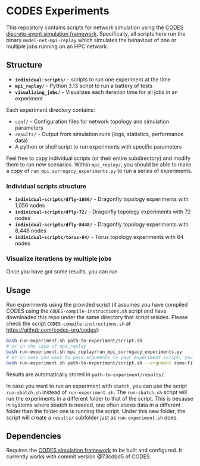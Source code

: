 # CODES Experiments

This repository contains scripts for network simulation using the [CODES discrete-event simulation framework](https://github.com/codes-org/codes). Specifically, all scripts here run the binary `model-net-mpi-replay` which simulates the behaviour of one or multiple jobs running on an HPC network.

## Structure

- **`individual-scripts/`** - scripts to run one experiment at the time
- **`mpi_replay/`** - Python 3.13 script to run a battery of tests
- **`visualizing_jobs/`** - Visualizes each iteration time for all jobs in an experiment

Each experiment directory contains:

- `conf/` - Configuration files for network topology and simulation parameters
- `results/` - Output from simulation runs (logs, statistics, performance data)
- A python or shell script to run experiments with specific parameters

Feel free to copy individual scripts (or their entire subdirectory) and modify them to run new scenarios. Within `mpi_replay/`, you should be able to make a copy of `run_mpi_surrogacy_experiments.py` to run a series of experiments.

### Individual scripts structure

- **`individual-scripts/dfly-1056/`** - Dragonfly topology experiments with 1,056 nodes
- **`individual-scripts/dfly-72/`** - Dragonfly topology experiments with 72 nodes  
- **`individual-scripts/dfly-8448/`** - Dragonfly topology experiments with 8,448 nodes
- **`individual-scripts/torus-64/`** - Torus topology experiments with 64 nodes

### Visualize iterations by multiple jobs

Once you have got some results, you can run

## Usage

Run experiments using the provided script (it assumes you have compiled CODES using the `CODES-compile-instructions.sh` script and have downloaded this repo under the same directory that script resides. Please check the script `CODES-compile-instructions.sh` at <https://github.com/codes-org/codes>):

```bash
bash run-experiment.sh path-to-experiment/script.sh
# or in the case of mpi_replay
bash run-experiment.sh mpi_replay/run_mpi_surrogacy_experiments.py
# or in case you want to pass arguments to your experiment script, you can simply
bash run-experiment.sh path-to-experiment/script.sh --argument some-file.txt --other-arg
```

Results are automatically stored in `path-to-experiment/results/`.

In case you want to run an experiment with `sbatch`, you can use the script `run-sbatch.sh` instead of `run-experiment.sh`. The `run-sbatch.sh` script will run the experiments in a different folder to that of the script. This is because in systems where sbatch is needed, one often stores data in a different folder than the folder one is running the script. Under this new folder, the script will create a `results/` subfolder just as `run-experiment.sh` does.

## Dependencies

Requires the [CODES simulation framework](https://github.com/codes-org/codes) to be built and configured. It currently works with commit version @73cdbd5 of CODES.
